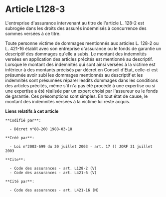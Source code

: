 # Article L128-3

L'entreprise d'assurance intervenant au titre de l'article L. 128-2 est subrogée dans les droits des assurés indemnisés à
concurrence des sommes versées à ce titre. 

Toute personne victime de dommages mentionnés aux articles L. 128-2 ou L. 421-16 établit avec son entreprise d'assurance ou
le fonds de garantie un descriptif des dommages qu'elle a subis. Le montant des indemnités versées en application des
articles précités est mentionné au descriptif. Lorsque le montant des indemnités qui sont ainsi versées à la victime est
inférieur à des montants précisés par décret en Conseil d'Etat, celle-ci est présumée avoir subi les dommages mentionnés au
descriptif et les indemnités sont présumées réparer lesdits dommages dans les conditions des articles précités, même s'il n'a
pas été procédé à une expertise ou si une expertise a été réalisée par un expert choisi par l'assureur ou le fonds de
garantie. Ces présomptions sont simples. En tout état de cause, le montant des indemnités versées à la victime lui reste
acquis.

**Liens relatifs à cet article**

	**Codifié par**:

	  - Décret n°88-260 1988-03-18

	**Créé par**:

	  - Loi n°2003-699 du 30 juillet 2003 - art. 17 () JORF 31 juillet 2003

	**Cite**:

	  - Code des assurances - art. L128-2 (V)
	  - Code des assurances - art. L421-6 (V)

	**Cité par**:

	  - Code des assurances - art. L421-16 (M)
